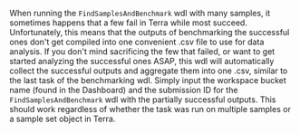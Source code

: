 When running the `FindSamplesAndBenchmark` wdl with many samples, it sometimes happens that a few fail in Terra while most succeed. Unfortunately, this means that the outputs of benchmarking the successful ones don't get compiled into one convenient .csv file to use for data analysis. If you don't mind sacrificing the few that failed, or want to get started analyzing the successful ones ASAP, this wdl will automatically collect the successful outputs and aggregate them into one .csv, similar to the last task of the benchmarking wdl. Simply input the workspace bucket name (found in the Dashboard) and the submission ID for the `FindSamplesAndBenchmark` wdl with the partially successful outputs. This should work regardless of whether the task was run on multiple samples or a sample set object in Terra. 
